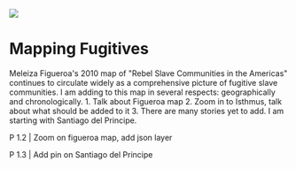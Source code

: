 <a href="https://juncture-digital.org"><img src="https://juncture-digital.org/images/ve-button.png"></a>

<param ve-config 
       title="Girl with a Pearl Earring"
       author="JSTOR Labs team"
       banner="https://iiif.juncture-digital.org/banner/?url=https://upload.wikimedia.org/wikipedia/commons/4/47/Bartholomeus_Johannes_van_Hove%2C_Het_Mauritshuis_te_Den_Haag.jpg" 
       layout="vertical">




# Mapping Fugitives

Meleiza Figueroa's 2010 map of "Rebel Slave Communities in the Americas" continues to circulate widely as a comprehensive picture of fugitive slave communities. 
I am adding to this map in several respects: geographically and chronologically. 
	1. Talk about Figueroa map 
	2. Zoom in to Isthmus, talk about what should be added to it
	3. There are many stories yet to add. I am starting with Santiago del Principe.
<param ve-image 
       label="Meleiza Figueroa: Geography of Freedom" 
       description="Map of fugitive slave communities in the Americas"
       url="https://github.com/emKamm/homepage/blob/4f85c78f2c33186568f058107564ea90d4c56dd5/Panama/Figueroa-2010-geography-freedom-rebel-slave-communities.jpg">






P 1.2 | Zoom on figueroa map, add json layer

P 1.3 | Add pin on Santiago del Principe



